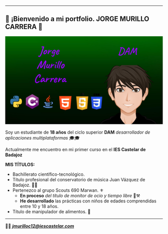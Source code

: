 ---
## 👾 ¡Bienvenido a mi portfolio.  JORGE MURILLO CARRERA  👾

![Imagen Principal](https://github.com/jorgemuri/jorgemuri/blob/main/.img/ImgPortfolio.png?raw=true)

Soy un estudiante de **18 años** del ciclo superior **DAM** *desarrollador de aplicaciones multiplataformas* 🎓🎓

Actualmente me encuentro en mi primer curso en el **IES Castelar de Badajoz**

**MIS TÍTULOS:**

* Bachillerato científico-tecnológico.
* Título profesional del conservatorio de música Juan Vázquez de Badajoz. 🎹🎶
* Pertenezco al grupo Scouts 690 Marwan. ⚜️
	- **En proceso** *del título de monitor de ocio y tiempo libre* 👷⚒️
 	- **He desarrollado** las prácticas con niños de edades comprendidas entre 10 y 18 años.
* Título de manipulador de alimentos. 🥑

<hr>

📩📩 ***jmurilloc12@iescastelar.com***
